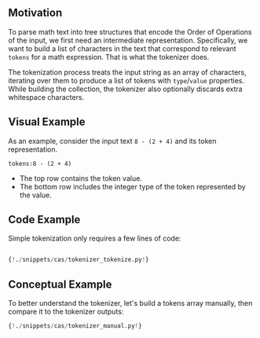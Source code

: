 ## Motivation

To parse math text into tree structures that encode the Order of Operations of the input, we first need an intermediate representation. Specifically, we want to build a list of characters in the text that correspond to relevant `tokens` for a math expression. That is what the tokenizer does.

The tokenization process treats the input string as an array of characters, iterating over them to produce a list of tokens with `type`/`value` properties. While building the collection, the tokenizer also optionally discards extra whitespace characters.

## Visual Example

As an example, consider the input text `8 - (2 + 4)` and its token representation.

`tokens:8 - (2 + 4)`

- The top row contains the token value.
- The bottom row includes the integer type of the token represented by the value.

## Code Example

Simple tokenization only requires a few lines of code:

```Python

{!./snippets/cas/tokenizer_tokenize.py!}

```

## Conceptual Example

To better understand the tokenizer, let's build a tokens array manually, then compare it to the tokenizer outputs:

```Python
{!./snippets/cas/tokenizer_manual.py!}
```
